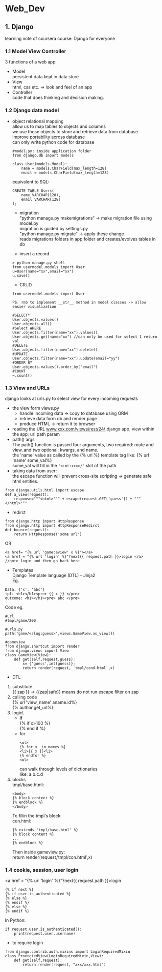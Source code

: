 # Web_Dev

## 1. Django
learning note of coursera course: Django for everyone
### 1.1 Model View Controller
3 functions of a web app
* Model\
    persistent data kept in data store
* View\
    html, css etc. -> look and feel of an app
* Controller\
    code that does thinking and decision making.

### 1.2 Django data model 
* object relational mapping\
    allow us to map tables to objects and columns\
    we use those objects to store and retrieve data from database\
    improve portability across database\
    can only write python code for database
    ```
    #model.py: inside application folder
    from django.db import models

    class User(models.Model):
        name = models.CharField(max_length=128)
        email = models.CharField(max_length=128)
    ```
    equivalent to  SQL:
    ```
    CREATE TABLE Users(
        name VARCHAR(128),
        email VARCHAR(128)
    );
    ```
    * migration\
    "python manage.py makemigrations" -> make migration file using model.py\
    migration is guided by settings.py\
    "python manage.py migrate" -> apply these change\
    reads migrations folders in app folder and creates/evolves tables in db

    * insert a record
    ```
    > python manage.py shell
    from usermodel.models import User
    u=User(name="xx",email="xx")
    u.save()
    ```

    * CRUD 
    ```
    from usermodel.models import User

    PS. rmb to implement __str__ method in model classes -> allow easier visualization

    #SELECT*
    User.objects.values()
    User.objects.all()
    #Select WHERE
    User.objects.filter(name="xx").values()
    User.objects.get(name="xx") //can only be used for select 1 return val
    #DELETE
    User.objects.filter(name="xx").delete()
    #UPDATE
    User.objects.filter(name="xx").update(email="yy")
    #ORDER BY
    User.objects.values().order_by("email")
    #COUNT
    ~.count()
    ```

### 1.3 View and URLs
django looks at urls.py to select view for every incoming requests
* the view form views.py
    * handle incoming data -> copy to database using ORM
    * retrieve data form db and render page
    * produce HTML -> return it to browser
* reading the URL
www.xxx.com/views/rest/24\
        django app; view within the app; url path param
* path() args\
The path() function is passed four arguments, two required: route and view, and two optional: kwargs, and name. \
the 'name' value as called by the {% url %} template tag like: {% url 'name' some_val%}\
some_val will fill in the ```'<int:xxx>/'``` slot of the path
* taking data from user:\
the escape function will prevent cross-site scripting -> generate safe html entities.
```
from django.utils.html import escape
def a_view(request):
    response="""<html>""" + escape(request.GET['guess']) + """</html>"""
```
* redirct
```
from django.http import HttpResponse
from django.http import HttpResponseRedirct
def bounce(request):
    return HttpResponse('some url')
```
OR
```
<a href= "{% url 'game:aview' x %}"></a>
<a href = "{% url 'login' %}"?next{{ request.path }}>login </a>
//goto login and then go back here
```
* Templates\
Django Template language (DTL) - Jinja2\
Eg.
```
Data: {'x': 'abc'}
tpl: <h1></h1><pre> {{ x }} </pre>
outcome: <h1></h1><pre> abc </pre>
```
Code eg.
```
#url
#tmpl/game/200

#urls.py
path('game/<slug:guess>',views.GameView.as_view())

#gameview
from django.shortcut import render
from django.views import View
class GameView(View):
    def get(self,request,guess):
        x= {'guess',int(guess)};
        return render(request, 'tmpl/cond.html',x) 
```

* DTL
1. substitute\
{{ zap }} -> {{zap|safe}} means do not run escape filter on zap
2. calling code\
{% url 'view_name' aname.id%}\
{% author.get_url%}
3. logic\
    * if \
    {% if x>100 %}\
    {% end if %}
    * for 
        ```
        <ul>
        {% for x  in names %}
        <li>{{ x }}<li>
        {% endfor %}
        <ul>
        ```
        can walk through levels of dictionaries\
        like: a.b.c.d 
4. blocks\
    tmpl/base.html:
    ```
    <body>
    {% block content %}
    {% endblock %}
    </body>
    ```
    To fillin the tmpl's block: \
    con.html:
    ```
    {% extends 'tmpl/base.html' %}
    {% block content %}
    ...
    {% endblock %}
    ```
    Then inside gameview.py:\
    return render(request,'tmpl/con.html',x)
### 1.4 cookie, session, user login
<a href = "{% url 'login' %}"?next{{ request.path }}>login </a>
```
{% if next %}
{% if user.is_authenticated %}
{% else %}
{% endif %}
{% else %}
{% endif %}
```
In Python:
```
if request.user.is_authenticated():
    print(request.user.username)
```
* to require login
```
from django.contrib.auth.mixins import LoginRequiredMixin
class ProetctedView(LoginRequiredMixin,View):
    def get(self,request):
        return render(request, "xxx/xxx.html")
```

